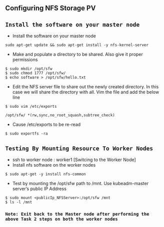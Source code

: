 ## Configuring NFS Storage PV

## **`Install the software on your master node `**
- Install the software on your master node
```
sudo apt-get update && sudo apt-get install -y nfs-kernel-server
```

- Make and populate a directory to be shared. Also give it proper permissions
```
$ sudo mkdir /opt/sfw 
$ sudo chmod 1777 /opt/sfw/ 
$ echo software > /opt/sfw/hello.txt
```

- Edit the NFS server file to share out the newly created directory. In this case we will share the directory with all. Vim the file and add the below line
```
$ sudo vim /etc/exports

/opt/sfw/ *(rw,sync,no_root_squash,subtree_check)
```

- Cause /etc/exports to be re-read
```
$ sudo exportfs -ra
```

## **`Testing By Mounting Resource To Worker Nodes `**
- ssh to worker node : worker1 [Switcing to the Worker Node]
- Install nfs software on the worker nodes
```
$ sudo apt-get -y install nfs-common
```

- Test by mounting the /opt/sfw path to /mnt. Use kubeadm-master server’s public IP Address
```
$ sudo mount <publicIp_NFSServer>:/opt/sfw /mnt
$ ls -l /mnt
```

### **` Note: Exit back to the Master node after performing the above Task 2 steps on both the worker nodes `**